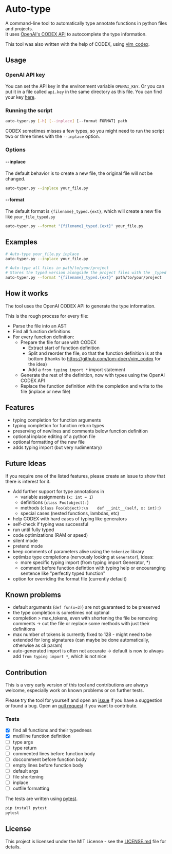 # Auto-type

A command-line tool to automatically type annotate functions in python files and projects.  
It uses [OpenAI's CODEX API](https://openai.com/blog/openai-codex/) to autocomplete the type information.

This tool was also written with the help of CODEX, using [vim_codex](https://github.com/tom-doerr/vim_codex).

## Usage

### OpenAI API key

You can set the API key in the environment variable `OPENAI_KEY`.
Or you can put it in a file called `api.key` in the same directory as this file.
You can find your key [here](https://beta.openai.com/account/api-keys).

### Running the script

```bash
auto-typer.py [-h] [--inplace] [--format FORMAT] path
```
CODEX sometimes misses a few types, so you might need to run the script two or three times with the `--inplace` option.

### Options

#### --inplace

The default behavior is to create a new file, the original file will not be changed.

```bash
auto-typer.py --inplace your_file.py
```

#### --format

The default format is `{filename}_typed.{ext}`, which will create a new file like `your_file_typed.py`

```bash
auto-typer.py --format "{filename}_typed.{ext}" your_file.py
```

## Examples

```bash
# Auto-type your_file.py inplace
auto-typer.py --inplace your_file.py

# Auto-type all files in path/to/your/project
# Stores the typed version alongside the project files with the _typed suffix
auto-typer.py --format "{filename}_typed.{ext}" path/to/your/project
```

## How it works

The tool uses the OpenAI CODEX API to generate the type information.

This is the rough process for every file:
- Parse the file into an AST
- Find all function definitions
- For every function definition:
    - Prepare the file for use with CODEX
        - Extract start of function definition
        - Split and reorder the file, so that the function definition is at the bottom (thanks to https://github.com/tom-doerr/vim_codex for the idea)
        - Add a `from typing import *` import statement
    - Generate the rest of the definition, now with types using the OpenAI CODEX API
    - Replace the function definition with the completion and write to the file (inplace or new file)

## Features

- typing completion for function arguments
- typing completion for function return types
- preserving of newlines and comments below function definition
- optional inplace editing of a python file
- optional formatting of the new file
- adds typing import (but very rudimentary)

## Future Ideas

If you require one of the listed features, please create an issue to show that there is interest for it.

- Add further support for type annotations in
	- variable assignments (`x: int = 1`)
	- definitions (`class Foo(object):`)
	- methods (`class Foo(object):\n    def __init__(self, x: int):`)
	- special cases (nested functions, lambdas, etc)
- help CODEX with hard cases of typing like generators
- self-check if typing was successful
- run until fully typed
- code optimizations (RAM or speed)
- silent mode
- pretend mode
- keep comments of parameters alive using the `tokenize` library
- optimize type completions (nervously looking at `Generator`), ideas:
    - more specific typing import (from typing import Generator, \*)
    - comment before function defintion with typing help or encouranging sentence like "perfectly typed function"
- option for overriding the format file (currently default)

## Known problems

- default arguments (`def fun(x=3)`) are not guaranteed to be preserved
- the type completion is sometimes not optimal
- completion > max\_tokens, even with shortening the file be removing comments -> cut the file or replace some methods with just their definitions
- max number of tokens is currently fixed to 128 - might need to be extended for long signatures (can maybe be done automatically, otherwise as cli param)
- auto-generated import is often not accurate -> default is now to always add `from typing import *`, which is not nice

## Contribution

This is a very early version of this tool and contributions are always welcome, especially work on known problems or on further tests.

Please try the tool for yourself and open an [issue](https://github.com/clotodex/auto-typer-codex/issues) if you have a suggestion or found a bug.
Open an [pull request](https://github.com/clotodex/auto-typer-codex/pulls) if you want to contribute.

### Tests

- [x] find all functions and their typedness
- [x] mutliline function definition
- [ ] type args
- [ ] type return
- [ ] commented lines before function body
- [ ] doccomment before function body
- [ ] empty lines before function body
- [ ] default args
- [ ] file shortening
- [ ] inplace
- [ ] outfile formatting

The tests are written using [pytest](http://doc.pytest.org/en/latest/).

```bash
pip install pytest
pytest
```

## License

This project is licensed under the MIT License - see the [LICENSE.md](LICENSE.md) file for details.
